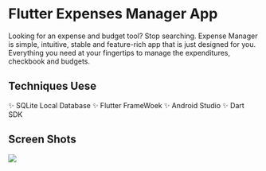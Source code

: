 # Flutter Expenses Manager App
Looking for an expense and budget tool? Stop searching. Expense Manager is simple, intuitive, stable and feature-rich app that is just designed for you. Everything you need at your fingertips to manage the expenditures, checkbook and budgets.

## Techniques Uese
✨ SQLite Local Database
✨ Flutter FrameWoek
✨ Android Studio
✨ Dart SDK

## Screen Shots
<img src="https://user-images.githubusercontent.com/76075722/128597452-a3482a19-3a0a-4365-a239-c692484d773a.png"/>
